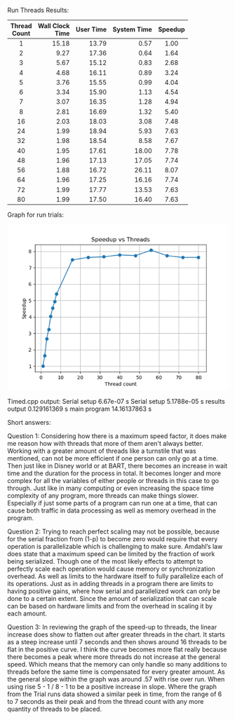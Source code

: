 


Run Threads Results: 

|Thread<br>Count|Wall Clock<br>Time|User Time|System Time|Speedup|
|:--:|--:|--:|--:|:--:|
|1|15.18|13.79| 0.57|1.00|
|2| 9.27|17.36| 0.64| 1.64|
|3| 5.67|15.12| 0.83| 2.68|
|4| 4.68|16.11| 0.89| 3.24|
|5| 3.76|15.55| 0.99| 4.04|
|6| 3.34|15.90| 1.13| 4.54|
|7| 3.07|16.35| 1.28| 4.94|
|8| 2.81|16.69| 1.32| 5.40|
|16| 2.03|18.03| 3.08| 7.48|
|24| 1.99|18.94| 5.93| 7.63|
|32| 1.98|18.54| 8.58| 7.67|
|40| 1.95|17.61|18.00| 7.78|
|48| 1.96|17.13|17.05| 7.74|
|56| 1.88|16.72|26.11| 8.07|
|64| 1.96|17.25|16.16| 7.74|
|72| 1.99|17.77|13.53| 7.63|
|80| 1.99|17.50|16.40| 7.63|


Graph for run trials:

![Speedup Plot](speedupfile.png)


Timed.cpp output:
Serial setup 6.67e-07 s
Serial setup 5.1788e-05 s
results output 0.129161369 s
main program 14.16137863 s

Short answers: 

Question 1:
Considering how there is a maximum speed factor, it does make me reason how with threads that more of them aren't always better. Working with a greater amount of threads like a turnstile that was mentioned, can not be more efficient if one person can only go at a time. Then just like in Disney world or at BART, there becomes an increase in wait time and the duration for the process in total. It becomes longer and more complex for all the variables of either people or threads in this case to go through. Just like in many computing or even increasing the space time complexity of any program, more threads can make things slower. Especially if just some parts of a program can run one at a time, that can cause both traffic in data processing as well as memory overhead in the program.

Question 2:
Trying to reach perfect scaling may not be possible, because for the serial fraction from (1-p) to become zero would require that every operation is parallelizable which is challenging to make sure. Amdahl’s law does state that a maximum speed can be limited by the fraction of work being serialized. Though one of the most likely effects to attempt to perfectly scale each operation would cause memory or synchronization overhead. As well as limits to the hardware itself to fully parallelize each of its operations. Just as in adding threads in a program there are limits to having positive gains, where how serial and parallelized work can only be done to a certain extent. Since the amount of serialization that can scale can be based on hardware limits and from the overhead in scaling it by each amount.

Question 3: 
In reviewing the graph of the speed-up to threads, the linear increase does show to flatten out after greater threads in the chart. It starts as a steep increase until 7 seconds and then shows around 16 threads to be flat in the positive curve. I think the curve becomes more flat really because there becomes a peak where more threads do not increase at the general speed. Which means that the memory can only handle so many additions to threads before the same time is compensated for every greater amount. As the general slope within the graph was around .57 with rise over run. When using rise 5 - 1 / 8 - 1 to be a positive increase in slope. Where the graph from the Trial runs data showed a similar peek in time, from the range of 6 to 7 seconds as their peak and from the thread count with any more quantity of threads to be placed.

